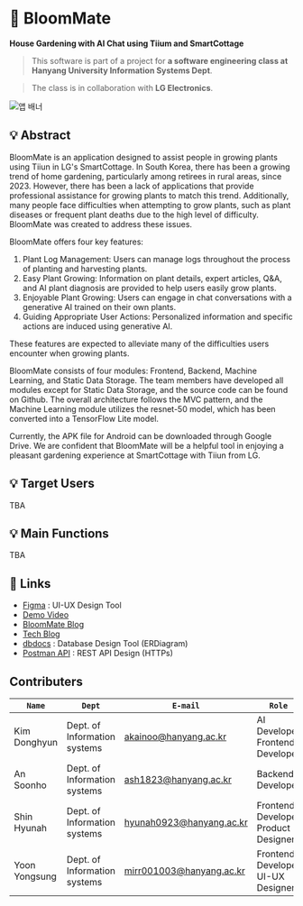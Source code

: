 # 🌾 BloomMate
**House Gardening with AI Chat using Tiium and SmartCottage**
> This software is part of a project for **a software engineering class at Hanyang University Information Systems Dept**.

> The class is in collaboration with **LG Electronics**.

![앱 배너](https://github.com/BloomMate/.github/assets/60422588/83d8609b-5722-4aee-b3d6-3e3c8ca6d9f8)



## 💡 Abstract
BloomMate is an application designed to assist people in growing plants using Tiiun in LG's SmartCottage. In South Korea, there has been a growing trend of home gardening, particularly among retirees in rural areas, since 2023. However, there has been a lack of applications that provide professional assistance for growing plants to match this trend. Additionally, many people face difficulties when attempting to grow plants, such as plant diseases or frequent plant deaths due to the high level of difficulty. BloomMate was created to address these issues.

BloomMate offers four key features:

1. Plant Log Management: Users can manage logs throughout the process of planting and harvesting plants.
2. Easy Plant Growing: Information on plant details, expert articles, Q&A, and AI plant diagnosis are provided to help users easily grow plants.
3. Enjoyable Plant Growing: Users can engage in chat conversations with a generative AI trained on their own plants.
4. Guiding Appropriate User Actions: Personalized information and specific actions are induced using generative AI.

These features are expected to alleviate many of the difficulties users encounter when growing plants.

BloomMate consists of four modules: Frontend, Backend, Machine Learning, and Static Data Storage. The team members have developed all modules except for Static Data Storage, and the source code can be found on Github. The overall architecture follows the MVC pattern, and the Machine Learning module utilizes the resnet-50 model, which has been converted into a TensorFlow Lite model.

Currently, the APK file for Android can be downloaded through Google Drive. We are confident that BloomMate will be a helpful tool in enjoying a pleasant gardening experience at SmartCottage with Tiiun from LG.

## 💡 Target Users
TBA

## 💡 Main Functions
TBA

## 🔗 Links
- [Figma](https://www.figma.com/file/pAob8LLoxAzJst4vmosErD/SE-Plant?type=design&node-id=321-349amode=design&t=SiQVXpMyvYqygplQ-0) : UI-UX Design Tool
- [Demo Video](https://www.youtube.com/watch?v=PZsC4clDS2c)
- [BloomMate Blog](https://bloommate.notion.site/About-BloomMate-4a8d8dfca7ed4ef9937b4f1641e0a53d?pvs=4)
- [Tech Blog](https://medium.com/@akainoo/bloommate-project-blog-f7e30e2f57ff)
- [dbdocs](https://dbdocs.io/ash1823/BloomMate) : Database Design Tool (ERDiagram)
- [Postman API](https://documenter.getpostman.com/view/29752660/2s9YR9ZDKr) : REST API Design (HTTPs)

## Contributers
|**`Name`**|**`Dept`**|**`E-mail`**|**`Role`**|
|----------|----------|------------|----------|
|Kim Donghyun|Dept. of Information systems|akainoo@hanyang.ac.kr|AI Developer<br />Frontend Developer|
|An Soonho|Dept. of Information systems|ash1823@hanyang.ac.kr|Backend Developer|
|Shin Hyunah|Dept. of Information systems|hyunah0923@hanyang.ac.kr|Frontend Developer<br />Product Designer|
|Yoon Yongsung|Dept. of Information systems|mirr001003@hanyang.ac.kr|Frontend Developer  <br />UI-UX Designer| 
